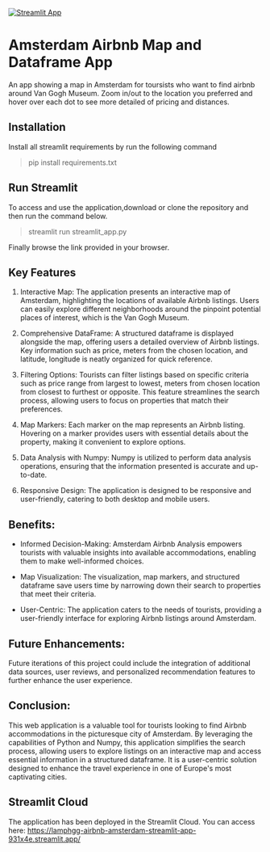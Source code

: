 [![Streamlit App](https://static.streamlit.io/badges/streamlit_badge_black_white.svg)](https://lamphgg-airbnb-amsterdam-streamlit-app-931x4e.streamlit.app/)
# Amsterdam Airbnb Map and Dataframe App
An app showing a map in Amsterdam for toursists who want to find airbnb around Van Gogh Museum. 
Zoom in/out to the location you preferred and hover over each dot to see more detailed of pricing and distances.


## Installation
Install all streamlit requirements by run the following command
> pip install requirements.txt


## Run Streamlit
To access and use the application,download or clone the repository and then run the command below.
> streamlit run streamlit_app.py

Finally browse the link provided in your browser.


## Key Features
1. Interactive Map: The application presents an interactive map of Amsterdam, highlighting the locations of available Airbnb listings. Users can easily explore different neighborhoods around the pinpoint potential places of interest, which is the Van Gogh Museum.

2. Comprehensive DataFrame: A structured dataframe is displayed alongside the map, offering users a detailed overview of Airbnb listings. Key information such as price, meters from the chosen location, and latitude, longitude is neatly organized for quick reference.

3. Filtering Options: Tourists can filter listings based on specific criteria such as price range from largest to lowest, meters from chosen location from closest to furthest or opposite. This feature streamlines the search process, allowing users to focus on properties that match their preferences.

4. Map Markers: Each marker on the map represents an Airbnb listing. Hovering on a marker provides users with essential details about the property, making it convenient to explore options.

5. Data Analysis with Numpy: Numpy is utilized to perform data analysis operations, ensuring that the information presented is accurate and up-to-date.

6. Responsive Design: The application is designed to be responsive and user-friendly, catering to both desktop and mobile users.


## Benefits:
- Informed Decision-Making: Amsterdam Airbnb Analysis empowers tourists with valuable insights into available accommodations, enabling them to make well-informed choices.

- Map Visualization: The visualization, map markers, and structured dataframe save users time by narrowing down their search to properties that meet their criteria.

- User-Centric: The application caters to the needs of tourists, providing a user-friendly interface for exploring Airbnb listings around Amsterdam.


## Future Enhancements:
Future iterations of this project could include the integration of additional data sources, user reviews, and personalized recommendation features to further enhance the user experience.


## Conclusion:
This web application is a valuable tool for tourists looking to find Airbnb accommodations in the picturesque city of Amsterdam. By leveraging the capabilities of Python and Numpy, this application simplifies the search process, allowing users to explore listings on an interactive map and access essential information in a structured dataframe. It is a user-centric solution designed to enhance the travel experience in one of Europe's most captivating cities.


## Streamlit Cloud
The application has been deployed in the Streamlit Cloud. You can access here: https://lamphgg-airbnb-amsterdam-streamlit-app-931x4e.streamlit.app/
